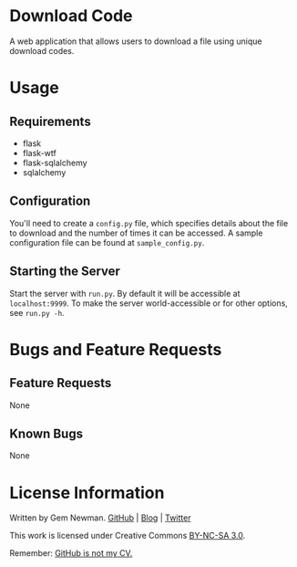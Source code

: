 Download Code
=============

A web application that allows users to download a file using unique download codes.

Usage
=====

Requirements
------------

* flask
* flask-wtf
* flask-sqlalchemy
* sqlalchemy

Configuration
-------------

You'll need to create a `config.py` file, which specifies details about the file to download and the number of times it can be accessed. A sample configuration file can be found at `sample_config.py`.

Starting the Server
-------------------

Start the server with `run.py`. By default it will be accessible at `localhost:9999`. To make the server world-accessible or for other options, see `run.py -h`.

Bugs and Feature Requests
=========================

Feature Requests
----------------

None

Known Bugs
----------

None

License Information
===================

Written by Gem Newman. [GitHub](https://github.com/spurll/) | [Blog](http://www.startleddisbelief.com) | [Twitter](https://twitter.com/spurll)

This work is licensed under Creative Commons [BY-NC-SA 3.0](https://creativecommons.org/licenses/by-nc-sa/3.0/).

Remember: [GitHub is not my CV.](https://blog.jcoglan.com/2013/11/15/why-github-is-not-your-cv/)

